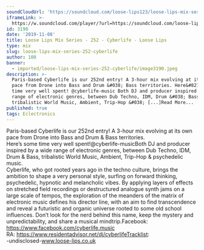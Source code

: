 ```yaml
---
soundCloudUrl: 'https://soundcloud.com/loose-lips123/loose-lips-mix-series-252-cyberlife'
iframeLink: >-
  https://w.soundcloud.com/player/?url=https://soundcloud.com/loose-lips123/loose-lips-mix-series-252-cyberlife&color=00aabb&auto_play=false&hide_related=false&show_comments=true&show_user=true&show_reposts=false
id: 3190
date: '2019-11-08'
title: Loose Lips Mix Series - 252 - Cyberlife - Loose Lips
type: mix
slug: loose-lips-mix-series-252-cyberlife
author: 100
banner:
  - imported/loose-lips-mix-series-252-cyberlife/image3190.jpeg
description: >-
  Paris-based Cyberlife is our 252nd entry! A 3-hour mix evolving at its own
  pace from Drone into Bass and Drum &#038; Bass territories. Here&#8217;s some
  time very well spent! @cyberlife-music Both DJ and producer inspired by a wide
  range of electronic genres, between Dub Techno, IDM, Drum &#038; Bass,
  tribalistic World Music, Ambient, Trip-Hop &#038; [...]Read More...
published: true
tags: Eclectronics
---
```

Paris-based Cyberlife is our 252nd entry! A 3-hour mix evolving at its own pace from Drone into Bass and Drum & Bass territories.  
Here’s some time very well spent!@cyberlife-musicBoth DJ and producer inspired by a wide range of electronic genres, between Dub Techno, IDM, Drum & Bass, tribalistic World Music, Ambient, Trip-Hop & psychedelic music.  
Cyberlife, who got rooted years ago in the techno culture, brings the ambition to shape a very personal style, surfing on forward thinking, psychedelic, hypnotic and melancholic vibes. By applying layers of effects on stretched field recordings or destructured analogue synth jams on a large scale of tempos, the exploration of the meanders of the matrix of electronic music defines his director line, with an aim to find transcendence and reveal a futuristic and organic universe rooted to some old school influences. Don’t look for the nerd behind this name, keep the mystery and unpredictability, and share a musical mindtrip.Facebook: https://www.facebook.com/cyberlife.music  
RA: https://www.residentadvisor.net/dj/cyberlifeTracklist:  
\-undisclosed-www.loose-lips.co.uk